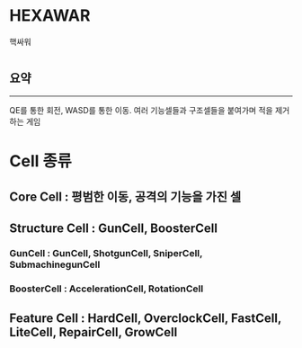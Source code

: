 # HEXAWAR
핵싸워
#
#
## 요약
-----------
QE를 통한 회전, WASD를 통한 이동.
여러 기능셀들과 구조셀들을 붙여가며 적을 제거하는 게임
# Cell 종류
## Core Cell : 평범한 이동, 공격의 기능을 가진 셀
## Structure Cell : GunCell, BoosterCell
### GunCell : GunCell, ShotgunCell, SniperCell, SubmachinegunCell
### BoosterCell : AccelerationCell, RotationCell
## Feature Cell : HardCell, OverclockCell, FastCell, LiteCell, RepairCell, GrowCell
# 
